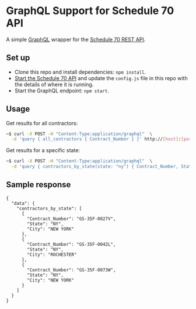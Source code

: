 # GraphQL Support for Schedule 70 API

A simple [GraphQL](http://graphql.org/) wrapper for the [Schedule 70 REST API](https://github.com/mheadd/s70-api).

## Set up

* Clone this repo and install dependencies: ```npm install```.
* [Start the Schedule 70 API](https://github.com/mheadd/s70-api#usage) and update the ```config.js``` file in this repo with the details of where it is running.
* Start the GraphQL endpoint: ```npm start```.

## Usage

Get results for all contractors:

```bash
~$ curl -X POST -H "Content-Type:application/graphql"  \
  -d 'query { all_contractors { Contract_Number } }' http://[host]:[port]
```

Get results for a specific state:

```bash
~$ curl -X POST -H "Content-Type:application/graphql"  \
  -d 'query { contractors_by_state(state: "ny") { Contract_Number, State, City} }' http://[host]:[port]
```

## Sample response

```
{
  "data": {
    "contractors_by_state": [
      {
        "Contract_Number": "GS-35F-0027V",
        "State": "NY",
        "City": "NEW YORK"
      },
      {
        "Contract_Number": "GS-35F-0042L",
        "State": "NY",
        "City": "ROCHESTER"
      },
      {
        "Contract_Number": "GS-35F-0073W",
        "State": "NY",
        "City": "NEW YORK"
      }
    ]
  }
}
```
